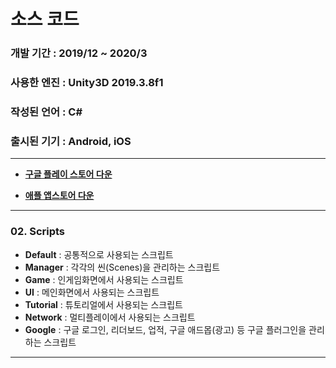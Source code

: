 # 소스 코드
### 개발 기간 : 2019/12 ~ 2020/3
### 사용한 엔진 : Unity3D 2019.3.8f1
### 작성된 언어 : C#
### 출시된 기기 : Android, iOS
-------------
* **[구글 플레이 스토어 다운](https://play.google.com/store/apps/details?id=com.unity3d.doveincity)**

* **[애플 앱스토어 다운](https://apps.apple.com/kr/app/dove-in-city-re/id1637182464)**

-------------
### 02. Scripts
* **Default** : 공통적으로 사용되는 스크립트
* **Manager** : 각각의 씬(Scenes)을 관리하는 스크립트
* **Game** : 인게임화면에서 사용되는 스크립트
* **UI** : 메인화면에서 사용되는 스크립트
* **Tutorial** : 튜토리얼에서 사용되는 스크립트
* **Network** : 멀티플레이에서 사용되는 스크립트
* **Google** : 구글 로그인, 리더보드, 업적, 구글 애드몹(광고) 등 구글 플러그인을 관리하는 스크립트
-------------
